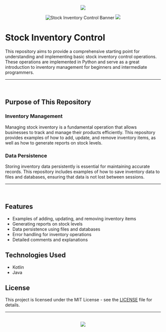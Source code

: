 <div align=center>

<img src="https://capsule-render.vercel.app/api?type=waving&height=100&color=100:FF0000,20:F0F0F0&section=footer&reversal=false&textBg=false&fontAlignY=50&descAlign=48&descAlignY=59"/>

![Stock Inventory Control Banner](https://github.com/user-attachments/assets/6dce4a9a-c124-413d-816b-a0ea878a6cd9)
<img src="https://capsule-render.vercel.app/api?type=waving&height=100&color=20:FF0000,100:F0F0F0&section=header&reversal=false&textBg=false&fontAlignY=50&descAlign=48&descAlignY=59"/>

</div>

# Stock Inventory Control

This repository aims to provide a comprehensive starting point for understanding and implementing basic stock inventory control operations. These operations are implemented in Python and serve as a great introduction to inventory management for beginners and intermediate programmers.

<hr><br>

## Purpose of This Repository

### Inventory Management

Managing stock inventory is a fundamental operation that allows businesses to track and manage their products efficiently. This repository provides examples of how to add, update, and remove inventory items, as well as how to generate reports on stock levels.

### Data Persistence

Storing inventory data persistently is essential for maintaining accurate records. This repository includes examples of how to save inventory data to files and databases, ensuring that data is not lost between sessions.

<hr><br>

## Features

- Examples of adding, updating, and removing inventory items
- Generating reports on stock levels
- Data persistence using files and databases
- Error handling for inventory operations
- Detailed comments and explanations

## Technologies Used

- Kotlin
- Java

## License

This project is licensed under the MIT License - see the [LICENSE](LICENSE) file for details.

<hr><br>

<div align="center">
  <a href="https://www.instagram.com/guanshiyin_/">
     <img src="https://capsule-render.vercel.app/api?type=waving&height=200&color=100:FF0000,20:F0F0F0&section=footer&reversal=false&textBg=false&fontAlignY=50&descAlign=48&descAlignY=59"/>
  </a>
</div>
